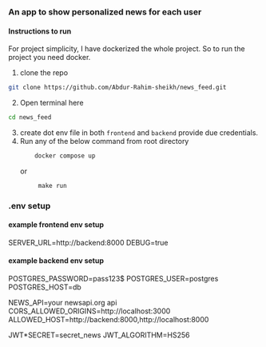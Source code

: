 ### An app to show personalized news for each user

#### Instructions to run

For project simplicity, I have dockerized the whole project.
So to run the project you need docker.

1. clone the repo

```bash
git clone https://github.com/Abdur-Rahim-sheikh/news_feed.git
```

2. Open terminal here

```bash
cd news_feed
```

3. create dot env file in both `frontend` and `backend` provide due credentials.
4. Run any of the below command from root directory
   ```bash
       docker compose up
   ```
   or
   ```
        make run
   ```

### .env setup

#### example frontend env setup

SERVER_URL=http://backend:8000
DEBUG=true

#### example backend env setup

POSTGRES_PASSWORD=pass123$
POSTGRES_USER=postgres
POSTGRES_HOST=db

NEWS_API=your newsapi.org api
CORS_ALLOWED_ORIGINS=http://localhost:3000
ALLOWED_HOST=http://backend:8000,http://localhost:8000

JWT\*SECRET=secret_news
JWT_ALGORITHM=HS256
